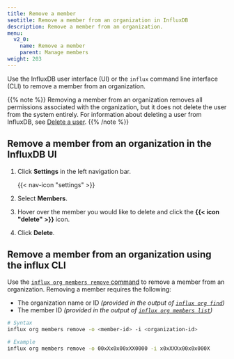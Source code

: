 ```yaml
---
title: Remove a member
seotitle: Remove a member from an organization in InfluxDB
description: Remove a member from an organization.
menu:
  v2_0:
    name: Remove a member
    parent: Manage members
weight: 203
---
```


Use the InfluxDB user interface (UI) or the `influx` command line interface (CLI)
to remove a member from an organization.

{{% note %}}
Removing a member from an organization removes all permissions associated with the organization,
but it does not delete the user from the system entirely.
For information about deleting a user from InfluxDB, see [Delete a user](/v2.0/users/delete-user/).
{{% /note %}}

## Remove a member from an organization in the InfluxDB UI

1. Click **Settings** in the left navigation bar.

    {{< nav-icon "settings" >}}

2. Select **Members**.
3. Hover over the member you would like to delete and click the **{{< icon "delete" >}}** icon.
4. Click **Delete**.

## Remove a member from an organization using the influx CLI

Use the [`influx org members remove` command](/v2.0/reference/cli/influx/org/members/remove)
to remove a member from an organization. Removing a member requires the following:

- The organization name or ID _(provided in the output of [`influx org find`](/v2.0/reference/cli/influx/org/find/))_
- The member ID _(provided in the output of [`influx org members list`](/v2.0/reference/cli/influx/org/members/list/))_

```sh
# Syntax
influx org members remove -o <member-id> -i <organization-id>

# Example
influx org members remove -o 00xXx0x00xXX0000 -i x0xXXXx00x0x000X
```
